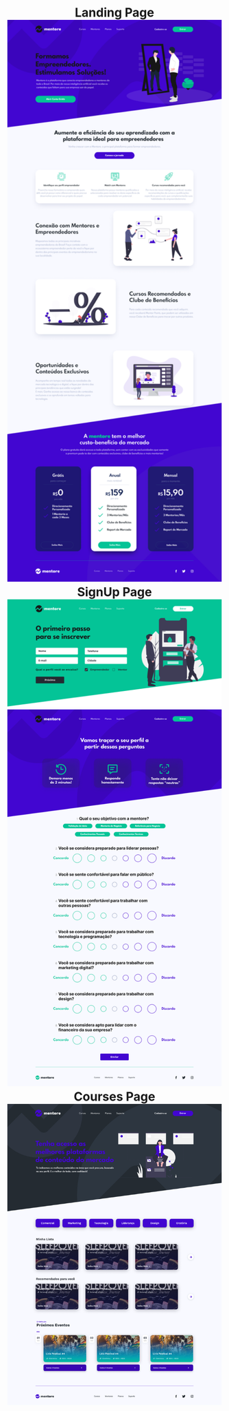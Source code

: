 <h1 align="center">
    Landing Page
    <img alt="Example" title="Example" src="assets/landing-page.png" width="500px" />
    SignUp Page
    <img alt="Example" title="Example" src="assets/signup-page.png" width="500px" />
    <img alt="Example" title="Example" src="assets/signup-page2.png" width="500px" />
    Courses Page
    <img alt="Example" title="Example" src="assets/courses-page.png" width="500px" />
</h1>